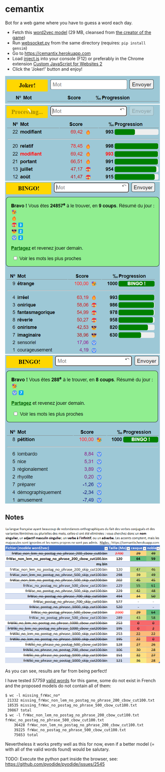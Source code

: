 # cemantix
Bot for a web game where you have to guess a word each day.

* Fetch this [word2vec model](frWac_non_lem_no_postag_no_phrase_200_cbow_cut100.bin?raw=true "word2vec model") (29 MB, cleansed from [the creator of the game](https://fauconnier.github.io/#data "the creator of the game"))
* Run [websocket.py](websocket.py?raw=true "websocket.py") from the same directory (requires: `pip install gensim`)
* Go to https://cemantix.herokuapp.com
* Load [inject.js](inject.js?raw=true "inject.js") into your console (F12) or preferably in the Chrome extension [Custom JavaScript for Websites 2](https://chrome.google.com/webstore/detail/custom-javascript-for-web/ddbjnfjiigjmcpcpkmhogomapikjbjdk "Custom JavaScript for Websites 2")
* Click the 'Joker!' button and enjoy!

![Joker button](images/joker_btn.png?raw=true "Joker button")
![Joker running](images/joker_processing.png?raw=true "Joker running")
![Run example](images/run.png?raw=true "Run example")
![Run example 2](images/run2.png?raw=true "Run example2")

## Notes
![Model Benchmarking](images/model_benchmark.png?raw=true "Model Benchmarking")

As you can see, results are far from being perfect!

I have tested _57759_ [valid words](goTestWords/wordlist.txt "valid words") for this game, some do not exist in French and the proposed models do not contain all of them:
```
$ wc -l missing_frWac_no*
 21332 missing_frWac_non_lem_no_postag_no_phrase_200_cbow_cut100.txt
 18535 missing_frWac_no_postag_no_phrase_500_cbow_cut100.txt
 39867 total
$ wc -l frWac_non_lem_no_postag_no_phrase_200_cbow_cut100.txt frWac_no_postag_no_phrase_500_cbow_cut100.txt
    36428 frWac_non_lem_no_postag_no_phrase_200_cbow_cut100.txt
    39225 frWac_no_postag_no_phrase_500_cbow_cut100.txt
    75653 total
```
Nevertheless it works pretty well as this for now, even if a better model (= with all of the valid words found) would be salutary.

TODO: Execute the python part inside the browser, see: https://github.com/pyodide/pyodide/issues/2545
